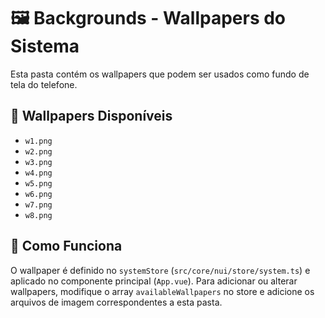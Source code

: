 # 🖼️ Backgrounds - Wallpapers do Sistema

Esta pasta contém os wallpapers que podem ser usados como fundo de tela do telefone.

## 🎨 Wallpapers Disponíveis

- `w1.png`
- `w2.png`
- `w3.png`
- `w4.png`
- `w5.png`
- `w6.png`
- `w7.png`
- `w8.png`

## 🔧 Como Funciona

O wallpaper é definido no `systemStore` (`src/core/nui/store/system.ts`) e aplicado no componente principal (`App.vue`). Para adicionar ou alterar wallpapers, modifique o array `availableWallpapers` no store e adicione os arquivos de imagem correspondentes a esta pasta.

